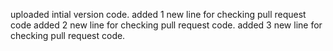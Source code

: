 uploaded intial version code.
added 1 new line for checking pull request code
added 2 new line for checking pull request code.
added 3 new line for checking pull request code.